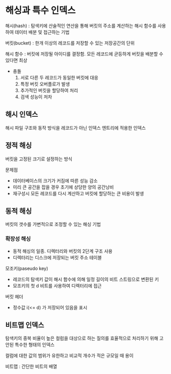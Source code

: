 # 해싱과 특수 인덱스

해시(hash) : 탐색키에 산술적인 연산을 통해 버킷의 주소를 계산하는 해시 함수를 사용하여 데이터 배분 및 접근하는 기법

버킷(bucket) : 한개 이상의 레코드를 저장할 수 있는 저장공간의 단위

해시 함수 : 버킷에 저장될 아이디를 결정함. 모든 레코드에 균등하게 버킷을 배분할 수 있다면 최상

* 충돌
  1. 서로 다른 두 레코드가 동일한 버킷에 대응
  2. 특정 버킷 오버플로가 발생 
  3. 추가적인 버킷을 할당하여 처리
  4. 검색 성능이 저차

## 해시 인덱스

해시 파일 구조와 동작 방식을 레코드가 아닌 인덱스 엔트리에 적용한 인덱스

## 정적 해싱

버킷을 고정된 크기로 설정하는 방식

문제점
* 데이터베이스의 크기가 커짐에 따른 성능 감소
* 미리 큰 공간을 잡을 경우 초기에 상당한 양의 공간낭비
* 재구성시 모든 레코드를 다시 계산하고 버킷에 할당하는 큰 비용이 발생

## 동적 해싱

버킷의 갯수를 가변적으로 조정할 수 있는 해싱 기법

### 확장성 해싱

* 동적 해싱의 일종. 디렉터리와 버킷의 2단계 구조 사용
* 디렉터리는 디스크에 저장되는 버킷 주소 테이블

모조키(paseudo key)
* 레코드의 탐색키 값이 해시 함수에 의해 일정 길이의 비트 스트링으로 변환된 키
* 모조키의 첫 d 비트를 사용하여 디렉터리에 접근

버킷 헤더
* 정수값 i(<= d) 가 저장되어 있음을 표시

## 비트맵 인덱스

탐색키의 중복 비율이 높은 컬럼을 대상으로 하는 질의를 효율적으로 처리하기 위해 고안된 특수한 형태의 인덱스

컬럼에 대한 값의 범위가 유한하고 비교적 개수가 적은 규모일 때 용이

비트맵 : 간단한 비트의 배열





